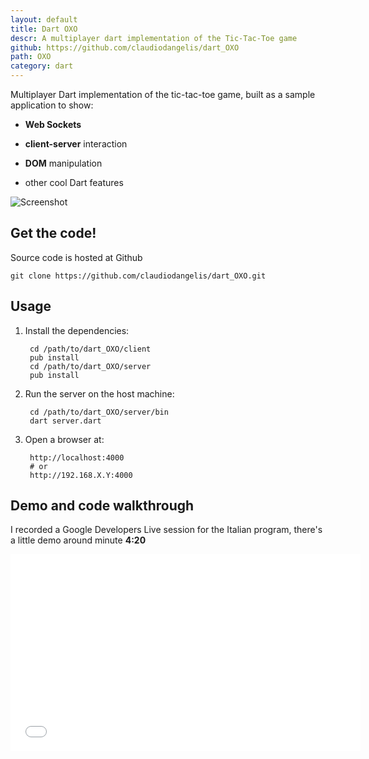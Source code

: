 ```yaml
---
layout: default
title: Dart OXO
descr: A multiplayer dart implementation of the Tic-Tac-Toe game
github: https://github.com/claudiodangelis/dart_OXO
path: OXO
category: dart
---
```



Multiplayer Dart implementation of the tic-tac-toe game, built as a sample
application to show:

- **Web Sockets** 

- **client-server** interaction

- **DOM** manipulation

- other cool Dart features

![Screenshot](https://raw.github.com/claudiodangelis/dart_OXO/master/screenshot.png)

## Get the code!

Source code is hosted at Github

    git clone https://github.com/claudiodangelis/dart_OXO.git

## Usage

1. Install the dependencies:

        cd /path/to/dart_OXO/client
        pub install
        cd /path/to/dart_OXO/server
        pub install
        

2. Run the server on the host machine:

        cd /path/to/dart_OXO/server/bin
        dart server.dart

3. Open a browser at:
    
    
        http://localhost:4000 
        # or
        http://192.168.X.Y:4000
        
## Demo and code walkthrough

I recorded a Google Developers Live session for the Italian program, there's a
little demo around minute **4:20**

<iframe width="560" height="315" src="//www.youtube.com/embed/LZXSZ1feQqc" frameborder="0" allowfullscreen></iframe>


